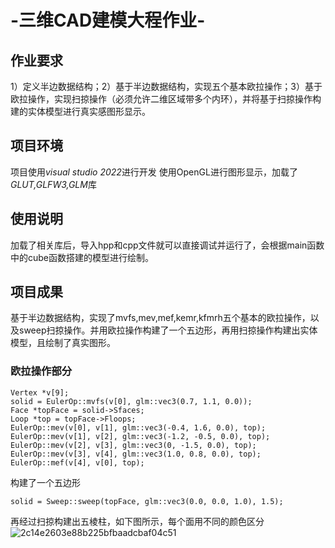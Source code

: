 # -三维CAD建模大程作业-
## 作业要求
1）定义半边数据结构；2）基于半边数据结构，实现五个基本欧拉操作；3）基于欧拉操作，实现扫掠操作（必须允许二维区域带多个内环），并将基于扫掠操作构建的实体模型进行真实感图形显示。<br>
## 项目环境
项目使用*visual studio 2022*进行开发
使用OpenGL进行图形显示，加载了*GLUT,GLFW3,GLM*库 <br>
## 使用说明
加载了相关库后，导入hpp和cpp文件就可以直接调试并运行了，会根据main函数中的cube函数搭建的模型进行绘制。<br>
## 项目成果
基于半边数据结构，实现了mvfs,mev,mef,kemr,kfmrh五个基本的欧拉操作，以及sweep扫掠操作。并用欧拉操作构建了一个五边形，再用扫掠操作构建出实体模型，且绘制了真实图形。 <br>
### 欧拉操作部分
```
Vertex *v[9];
solid = EulerOp::mvfs(v[0], glm::vec3(0.7, 1.1, 0.0));
Face *topFace = solid->Sfaces;
Loop *top = topFace->Floops;
EulerOp::mev(v[0], v[1], glm::vec3(-0.4, 1.6, 0.0), top);
EulerOp::mev(v[1], v[2], glm::vec3(-1.2, -0.5, 0.0), top);
EulerOp::mev(v[2], v[3], glm::vec3(0, -1.5, 0.0), top);
EulerOp::mev(v[3], v[4], glm::vec3(1.0, 0.8, 0.0), top);
EulerOp::mef(v[4], v[0], top);
```
构建了一个五边形
```
solid = Sweep::sweep(topFace, glm::vec3(0.0, 0.0, 1.0), 1.5);
```
再经过扫掠构建出五棱柱，如下图所示，每个面用不同的颜色区分
![2c14e2603e88b225bfbaadcbaf04c51](https://github.com/EJIA66/-CAD-/assets/149877573/8ec235ae-f547-4771-abde-5c6b420a722e)
